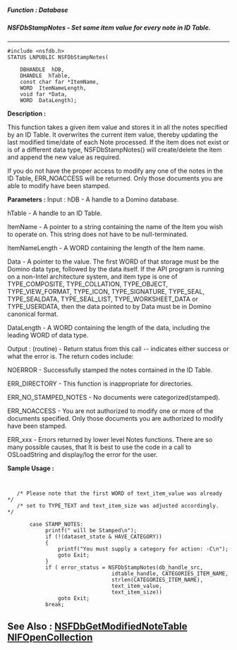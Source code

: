 ##### Function : Database
##### NSFDbStampNotes - Set same item value for every note in ID Table.
---
```
#include <nsfdb.h>
STATUS LNPUBLIC NSFDbStampNotes(

	DBHANDLE  hDB,
	DHANDLE  hTable,
	const char far *ItemName,
	WORD  ItemNameLength,
	void far *Data,
	WORD  DataLength);
```
**Description :**

This function takes a given item value and stores it in all the notes specified 
by an ID Table.  It overwrites the current item value, thereby updating the 
last modified time/date of each Note processed.  If the item does not exist or 
is of a different data type, NSFDbStampNotes() will create/delete the item and 
append the new value as required.

If you do not have the proper access to modify any one of the notes in the ID 
Table, ERR_NOACCESS will be returned.  Only those documents you are able to 
modify have been stamped.

**Parameters :**
Input :
hDB  -  A handle to a Domino database.

hTable  -  A handle to an ID Table.

ItemName  -  A pointer to a string containing the name of the Item you wish to operate on.  This string does not have to be null-terminated.

ItemNameLength  -  A WORD containing the length of the Item name.

Data  -  A pointer to the value.  The first WORD of that storage must be the Domino data type, followed by the data itself.  If the API program is running on a non-Intel architecture system, and item type is one of TYPE_COMPOSITE, TYPE_COLLATION, TYPE_OBJECT, TYPE_VIEW_FORMAT, TYPE_ICON, TYPE_SIGNATURE, TYPE_SEAL, TYPE_SEALDATA, TYPE_SEAL_LIST, TYPE_WORKSHEET_DATA or TYPE_USERDATA, then the data pointed to by Data must be in Domino canonical format.

DataLength  -  A WORD containing the length of the data, including the leading WORD of data type.

Output :
(routine)  -  Return status from this call -- indicates either success or what the error is. The return codes include:

NOERROR - Successfully stamped the notes contained in the ID Table.

ERR_DIRECTORY - This function is inappropriate for directories.

ERR_NO_STAMPED_NOTES - No documents were categorized(stamped).  

ERR_NOACCESS - You are not authorized to modify one or more of the documents specified.  Only those documents you are authorized to modify have been stamped.

ERR_xxx - Errors returned by lower level Notes functions.  There are so many possible causes, that It is best to use the code in a call to OSLoadString and display/log the error for the user.



**Sample Usage :**
```


   /* Please note that the first WORD of text_item_value was already */
   /* set to TYPE_TEXT and text_item_size was adjusted accordingly.  */

       case STAMP_NOTES:
            printf(" will be Stamped\n");
            if (!(dataset_state & HAVE_CATEGORY))
            {
                printf("You must supply a category for action: -C\n");
                goto Exit;
            }
            if ( error_status = NSFDbStampNotes(db_handle_src,
                                 idtable_handle, CATEGORIES_ITEM_NAME,
                                 strlen(CATEGORIES_ITEM_NAME),
                                 text_item_value,
                                 text_item_size))
                goto Exit;
            break;

```
**See Also :**
[NSFDbGetModifiedNoteTable](/reference/Func/NSFDbGetModifiedNoteTable)
[NIFOpenCollection](/reference/Func/NIFOpenCollection)
---
